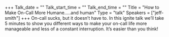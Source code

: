 +++
Talk_date = ""
Talk_start_time = ""
Talk_end_time = ""
Title = "How to Make On-Call More Humane…..and human"
Type = "talk"
Speakers = ["jeff-smith"]
+++
On-call sucks, but it doesn’t have to. In this ignite talk we’ll take 5 minutes to show you different ways to make your on-call life more manageable and less of a constant interruption. It’s easier than you think!

